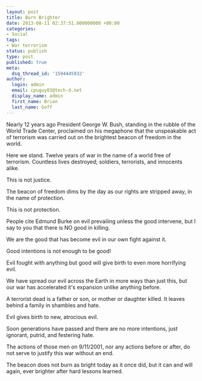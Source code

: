 ```yaml
---
layout: post
title: Burn Brighter
date: 2013-08-11 02:37:51.000000000 +00:00
categories:
- Social
tags:
- War terrorism
status: publish
type: post
published: true
meta:
  dsq_thread_id: '1594445932'
author:
  login: admin
  email: cpuguy83@tech-d.net
  display_name: admin
  first_name: Brian
  last_name: Goff
---
```


Nearly 12 years ago President George W. Bush, standing in the rubble of the World Trade Center, proclaimed on his megaphone that the unspeakable act of terrorism was carried out on the brightest beacon of freedom in the world.

<!--break-->

Here we stand. Twelve years of war in the name of a world free of terrorism. Countless lives destroyed; soldiers, terrorists, and innocents alike.

This is not justice.

The beacon of freedom dims by the day as our rights are stripped away, in the name of protection.

This is not protection.

People cite Edmund Burke on evil prevailing unless the good intervene, but I say to you that there is NO good in killing.

We are the good that has become evil in our own fight against it.

Good intentions is not enough to be good!

Evil fought with anything but good will give birth to even more horrifying evil.

We have spread our evil across the Earth in more ways than just this, but our war has accelerated it's expansion unlike anything before.

A terrorist dead is a father or son, or mother or daughter killed. It leaves behind a family in shambles and hate.

Evil gives birth to new,  atrocious evil.

Soon generations have passed and there are no more intentions, just ignorant, putrid, and festering hate.

The actions of those men on 9/11/2001, nor any actions before or after, do not serve to justify this war without an end.

The beacon does not burn as bright today as it once did, but it can and will again, ever brighter after hard lessons learned.
